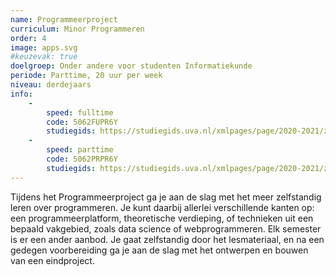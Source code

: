 ```yaml
---
name: Programmeerproject
curriculum: Minor Programmeren
order: 4
image: apps.svg
#keuzevak: true
doelgroep: Onder andere voor studenten Informatiekunde
periode: Parttime, 20 uur per week
niveau: derdejaars
info:
    -
        speed: fulltime
        code: 5062FUPR6Y
        studiegids: https://studiegids.uva.nl/xmlpages/page/2020-2021/zoek-vak/vak/80267
    -
        speed: parttime
        code: 5062PRPR6Y
        studiegids: https://studiegids.uva.nl/xmlpages/page/2020-2021/zoek-vak/vak/79446
---
```


Tijdens het Programmeerproject ga je aan de slag met het meer zelfstandig leren over programmeren. Je kunt daarbij allerlei verschillende kanten op: een programmeerplatform, theoretische verdieping, of technieken uit een bepaald vakgebied, zoals data science of webprogrammeren. Elk semester is er een ander aanbod. Je gaat zelfstandig door het lesmateriaal, en na een gedegen voorbereiding ga je aan de slag met het ontwerpen en bouwen van een eindproject.
